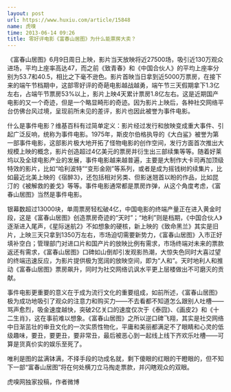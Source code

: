 ```yaml
---
layout: post
url: https://www.huxiu.com/article/15848
name: 虎嗅
time: 2013-06-14 09:26
title: 零好评电影《富春山居图》为什么能票房大卖？
---
```

《富春山居图》6月9日周日上映，影片当天放映将近27500场，吸引近130万观众进场，平均上座率高达47，而之前《致青春》和《中国合伙人》的平均上座率分别为53.7和40.5，相比之下毫不逊色。影片首映当日拿到近5000万票房，在接下来的端午节档期中，这部零好评的奇葩电影越战越勇，端午节三天假期拿下1.3亿左右，占端午节票房53%以上，影片上映4天累计票房1.8亿左右。这是近期国产电影的又一个奇迹，但是一个略显畸形的奇迹。因为影片上映后，各种社交网络平台仿佛台风过境，呈现前所未见的差评，影片也因此被誉为事件电影。

什么是事件电影？维基百科有过简单定义：影片经过发行和放映变成重大事件、引起广泛反响，统称为事件电影。1975年，斯皮尔伯格执导的《大白鲨》被誉为第一部事件电影，这部影片极大地开拓了怪物电影的创作空间，发行方面首次推出大规模上映的概念，影片创造超过4亿美元的票房并衍生出三部续集等等。随着好莱坞以及全球电影产业的发展，事件电影越来越普遍，主要是大制作大卡司再加顶级特效的影片，比如“哈利波特”“变形金刚”等系列，或者是成为摇钱树的续集片，比如最近北美上映的《宿醉3》，还包括相对另类、但影迷翘首以盼的作品，比如昆汀的《被解救的姜戈》等等。事件电影通常都是票房炸弹，从这个角度考虑，《富春山居图》当然是事件电影。

银幕数超过13000块，单周票房轻松破4亿，中国电影的终端产量正在进入黄金时段，这是《富春山居图》创造票房奇迹的“天时”；“地利”则是档期，《中国合伙人》逐渐进入尾声，《星际迷航2》不如想象的硬核，新上映的《致命黑兰》其实是旧片，上映三天只拿到1350万左右，市场迫切需要新势力，《富春山居图》入市正好填补空白；管理部门对进口片和国产片的放映比例有需求，市场终端对未来的票款返还有需求，《富春山居图》口碑如山倒却引发观影热潮，大惊失色同时大喜过望的终端迅速反应，为影片提供极为宽阔的放映空间，即为“人和”。天时地利人和推动《富春山居图》票房飙升，同时为社交网络讥讽水平更上层楼做出不可磨灭的贡献。

事件电影更重要的意义在于成为流行文化的重要组成，如前所述，《富春山居图》极为成功地吸引了观众的注意力和购买力——不去看都不知道怎么跟别人吐槽——骂声愈烈，吸金速度越快，突破2亿关口的速度仅次于《泰囧》、《画皮2》和《十二生肖》，这在事前难以想象。《富春山居图》之所以逆口碑飞翔，其实是社交网络中日渐茁壮的审丑文化的一次实质性物化，平庸和美丽都满足不了眼睛和心灵的低级趣味，要丑，要更丑，要非常丑，最后被恶心到一起线上线下齐欢乐吐槽——可算是货真价实的娱乐至死了。

唯利是图的盆满钵满，不择手段的功成名就，剩下傻眼的红眼的干瞪眼的，但不知下一部“富春山居图”将在何处横刀立马掏走票款，并闪瞎观众的双眼。

虎嗅网独家投稿，作者微博

